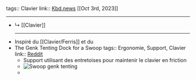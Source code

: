 tags:: Clavier
link:: [Kbd.news](https://kbd.news/Swoop-1200.html) 
[[Oct 3rd, 2023]]
***

- ↳ [[Clavier]] 
  ***
- Inspiré du [[Clavier/Ferris]] et du
- The Genk Tenting Dock for a Swoop 
  tags:: Ergonomie, Support, Clavier
  link:: [Reddit](https://www.reddit.com/r/ErgoMechKeyboards/comments/16ydvjg/the_genk_tenting_dock_for_a_swoop/)
	- Support utilisant des entretoises pour maintenir le clavier en friction
	- ![Swoop genk tenting](https://preview.redd.it/the-genk-tenting-dock-for-a-swoop-v0-u8gfzdgfuvrb1.jpg?width=1080&crop=smart&auto=webp&s=8532502f7511bc9c07528efe9ac1b69e979a4c71)
	-